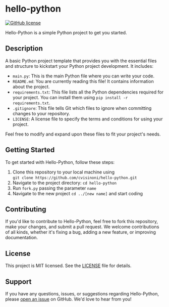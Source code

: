 # hello-python
[![GitHub license](https://img.shields.io/badge/license-MIT-blue.svg)](https://github.com/cvisinoni/hello-python/blob/master/LICENSE)

Hello-Python is a simple Python project to get you started.

## Description

A basic Python project template that provides you with the essential 
files and structure to kickstart your Python project development.
It includes:

- `main.py`: This is the main Python file where you can write your code.
- `README.md`: You are currently reading this file! It contains information about the project.
- `requirements.txt`: This file lists all the Python dependencies required for your project. 
   You can install them using `pip install -r requirements.txt`.
- `.gitignore`: This file tells Git which files to ignore when committing changes to your repository.
- `LICENSE`: A license file to specify the terms and conditions for using your project.

Feel free to modify and expand upon these files to fit your project's needs.

## Getting Started

To get started with Hello-Python, follow these steps:

1. Clone this repository to your local machine using\
   `git clone https://github.com/cvisinoni/hello-python.git`
2. Navigate to the project directory: `cd hello-python`
3. Run `fork.py` passing the parameter `name` 
4. Navigate to the new project `cd ../[new name]` and start coding

## Contributing

If you'd like to contribute to Hello-Python, feel free to fork this repository, 
make your changes, and submit a pull request. 
We welcome contributions of all kinds, whether it's fixing a bug, 
adding a new feature, or improving documentation.

## License

This project is MIT licensed. See the [LICENSE](LICENSE) file for details.

## Support

If you have any questions, issues, or suggestions regarding Hello-Python, 
please [open an issue](https://github.com/cvisinoni/hello-python/issues) on GitHub.
We'd love to hear from you!
